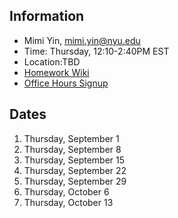 ## Information
* Mimi Yin, mimi.yin@nyu.edu
* Time: Thursday, 12:10-2:40PM EST
* Location:TBD
* [Homework Wiki](https://github.com/ITPNYU/ICM-2022-Code/wiki/Homework-Mimi-01)
* [Office Hours Signup](https://calendar.google.com/calendar/u/0/selfsched?sstoken=UUwyRlNGejliMUxLfGRlZmF1bHR8MTI2NGIyZTNkNDA5MzZhMmU1N2VlZDY5NWJjNmYyMzg)

## Dates

1. Thursday, September 1
2. Thursday, September 8
3. Thursday, September 15
4. Thursday, September 22
5. Thursday, September 29
6. Thursday, October 6
7. Thursday, October 13
